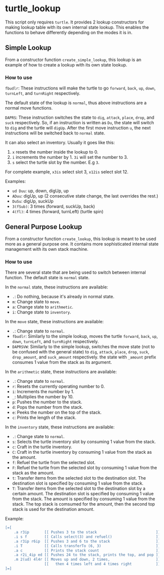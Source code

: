 # turtle_lookup

This script only requires `turtle`. It provides 2 lookup constructors for making lookup table with its own internal state lookup. This enables the functions to behave differently depending on the modes it is in.

## Simple Lookup

From a constructor function `create_simple_lookup`, this lookup is an example of how to create a lookup with its own state lookup.

### How to use

`fbudlr`: These instructions will make the turtle to go `forward`, `back`, `up`, `down`, `turnLeft`, and `turnRight` respectively.

The default state of the lookup is `normal`, thus above instructions are a normal move functions.

`DAPRS`: These instruction switches the state to `dig`, `attack`, `place`, `drop`, and `suck` respectively. So, if an instruction is written as `Du`, the state will switch to `dig` and the turtle will `digUp`. After the first move instruction `u`, the next instructions will be switched back to `normal` state.

It can also select an inventory. Usually it goes like this:
1. `x` resets the number inside the lookup to 0.
2. `i` increments the number by 1. `3i` will set the number to 3.
3. `s` select the turtle slot by the number. E.g `3`.

For complete example, `x3is` select slot 3, `x12is` select slot 12.

Examples:
- `ud Duu`: up, down, digUp, up
- `ADuu`: digUp, up (2 consecutive state change, the last overrides the rest.)
- `DuSu`: digUp, suckUp
- `3(fSub)`: 3 times (forward, suckUp, back)
- `4(fl)`: 4 times (forward, turnLeft) (turtle spin)

## General Purpose Lookup

From a constructor function `create_lookup`, this lookup is meant to be used more as a general purpose one. It contains more sophisticated internal state management with its own stack machine.

### How to use

There are several state that are being used to switch between internal function. The default state is `normal` state.

In the `normal` state, these instructions are available:
- `.`: Do nothing, because it's already in normal state.
- `m`: Change state to `move`.
- `a`: Change state to `arithmetic`.
- `i`: Change state to `inventory`.

In the `move` state, these instructions are available:
- `.`: Change state to `normal`.
- `fbudlr`: Similarly to the simple lookup, moves the turtle `forward`, `back`, `up`, `down`, `turnLeft`, and `turnRight` respectively.
- `DAPRSVW`: Similarly to the simple lookup, switches the move state (not to be confused with the general state) to `dig`, `attack`, `place`, `drop`, `suck`, `drop_amount`, and `suck_amount` respectively. the state with `_amount` prefix consumes 1 value from the stack as its argument.

In the `arithmetic` state, these instructions are available:
- `.`: Change state to `normal`.
- `r`: Resets the currently operating number to 0.
- `i`: Increments the number by 1.
- `_`: Multiplies the number by 10.
- `p`: Pushes the number to the stack.
- `d`: Pops the number from the stack.
- `e`: Peeks the number on the top of the stack.
- `c`: Prints the length of the stack.

In the `inventory` state, these instructions are available:
- `.`: Change state to `normal`.
- `s`: Selects the turtle inventory slot by consuming 1 value from the stack.
- `c`: Craft in the turtle inventory.
- `C`: Craft in the turtle inventory by consuming 1 value from the stack as the amount.
- `f`: Refuel the turtle from the selected slot.
- `F`: Refuel the turtle from the selected slot by consuming 1 value from the stack as the amount.
- `t`: Transfer items from the selected slot to the destination slot.
  The destination slot is specified by consuming 1 value from the stack.
- `T`: Transfer items from the selected slot to the destination slot by a certain amount.
  The destination slot is specified by consuming 1 value from the stack.
  The amount is specified by consuming 1 value from the stack.
  The top stack is comsumed for the amount, then the second top stack is used for the destination amount.

Example:
```lua
[=[
    .a r3ip       [[ Pushes 3 to the stack                           ]]
    .i s f        [[ Calls select(3) and refuel()                    ]]
    .a r3ip r6ip  [[ Pushes 3 and 6 to the stack                     ]]
    .i T          [[ Calls transferTo (6, 3)                         ]]
    .a c          [[ Prints the stack count                          ]]
    .a r2i_4ip ed [[ Pushes 24 to the stack, prints the top, and pop ]]
    .m 2(ud) 4l4r [[ Moves up and down, 2 times,                     ]]
                  [[   then 4 times left and 4 times right           ]]
]=]
```